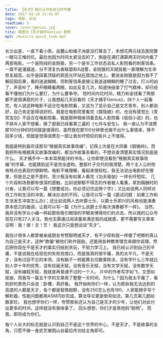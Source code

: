 ```yaml
---
title: 【天才】我已认识到自己的平庸
date: 2017-03-16 22:41:07
tags: 电影，日记
readtime: 5
cover: cover/genius.jpg
titu: 题图为《天才捕手Genius》剧照
mp3: /music/a_quick_look.mp3
---
```

长沙出差，一直下着小雨，岳麓山和橘子洲是没打算去了，本想花两元钱去医院瞥一眼马王堆的坑，最后也因为时间太紧没去的了，倒是在满打满算两天时间内看了两部电影。一个是院线的金刚狼，另一个是半工作状态去私人影院看的刺客信条。
一直不是漫威迷，分不清复仇者联盟和X战警，金刚狼的天赋技能一直理解为生命恢复超高，似乎是踩着顶级的邪恶光环站在腐蚀之地上。要说金刚狼是因为我不了解前因后果，看的迷迷糊糊，但刺客信条直接让我迷迷糊糊的睡了过去，打斗的凶了，声音吵了，睁开眼睛看两眼，如此反复几次，知道快结束了打气精神，却已经看不懂他们为什么要打，为什么要争夺。
短时间内花时间，精力和金钱看了两部都不是很满意的片子，让我想起几天前看的《天才捕手Genius》，四个人一起看完，有人说这种电影不适合在电影院看，又说为了显示自己是文艺青年，别人都说好，自己肯定是得说好的。我是在电影院里看完《聂隐娘》的，也没有感觉比《青冥宝剑》不适合在电影院看，我是那种相亲领着去私人影院看《低俗小说》的，也不排斥人家不想看，换了部我已经看第三遍的《七月与安生》。
我一直认为不浪费那100分钟的时间就是值得的，虽然我在那100分钟里也做不出什么事情来，挣不回多少钱，但就是觉得浪费在一部让我长吁短叹的影片上不值得。

我姐是特别喜欢读那句“根据真实故事改编”，记得上次是在大同看《钢锯岭》。而我把所有根据真实故事改编的，都当作故事去看的，不想去查清楚真实情况到底是什么。
天才捕手中一本本耳熟能详的书名，让你即使没看到“根据真实故事改编”的字幕，也能猜到这不是完全虚构。整部片子交代的很清楚，两个主人公的性格特点也表现的很鲜明，电影不难理解，看起来很轻松，我无法说出电影好在哪里，但是总之是不差的，至少我没有如某人看完《功夫瑜伽》一样长吁短叹。
几个片段和场景都有很深的感触，比如说郁郁不得志的作者被人看重，拿到稿酬时的兴奋，让我可以写一篇《想要成功，你必须记住这两个字》；又比如说两人同样对待工作和生活的冲突，解决办法的不同，让我可以写一篇《面试问题：如果工作和生活发生冲突怎么办》；还比如说两人去听爵士乐，以爵士乐即兴的风格也能演奏原本低沉的曲调，让我可以写一篇《为什么说爵士乐每次演奏都不一样》。
当然，我并没有学众小编一样起那些吸引眼球的字眼来博得你们的点击，所以我的公众号现在只有27人关注，我也无需通过阅读量来满足我的成就感，更不需要写文章来证明：我！很！文！艺！
我这次只是想谈谈“天才”。

我估计很多人都曾被亲戚朋友夸赞聪明或天才，有不少却和我一样傻了吧唧的真认为自己是天才。这种”欺骗“被他们称作鼓励，还能用各种教育理念来跟你说理，然后把你现在不是天才的事实归结到贪玩，不努力学习上。
我已经认识到自己的平庸，不是说我在给现在的失败找借口，而是我真的很平庸，真的太平凡，不是天才，没有过目不忘的本领，没有脑子一转能算五位数乘除法，没有学什么三年就比别人学十年的优秀，没有绘画天赋，没有音乐天赋，没有文学天赋，没有数学天赋，没有编程天赋，我就是再普通不过的一个人。
片中的作者写字如飞，文思如尿崩，而我写一篇五千字的文章用了整整一天时间，为什么？因为我太平庸了，看到好的景色只会说：卧槽，真好看。
我开始和你们一样，认为那些我无法达到的高度的人都是天才，各个都是智商超群，没有250怎么也有180，人家能随手写个解析器，性能问题都用ASM巧妙完成，算法导论更是倒背如流，第几页第几题如数家珍。
我也想学你们一样，夸赞那些还认为自己是天才的少年，让他们对此付出更多的时间，这样就没有我啥事了。
回头想想，你们才是真他妈“聪明”。
而我，即将成为你们。

每个人长大的标志就是认识到自己不是这个世界的中心，不是天才，不是故事的主角，只愿不做一身武艺被困山谷最后传功给主角即可。